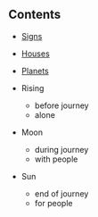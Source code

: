 ## Contents

- [Signs](signs.md)
- [Houses](houses.md)
- [Planets](planets.md)

- Rising
  - before journey
  - alone
- Moon
  - during journey
  - with people
- Sun
  - end of journey
  - for people
